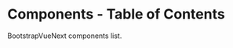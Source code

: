 # Components - Table of Contents

<div class="lead mb-5">

BootstrapVueNext components list.

</div>

<TableOfContentsCard v-for="component in data" :key="component.name" class="my-3" :name="component.name" :description="component.description" :route="component.url" />

<script setup lang="ts">
import {data} from '../data/components.data'
import TableOfContentsCard from '../components/TableOfContentsCard.vue'
</script>
